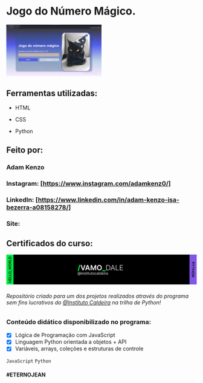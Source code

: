 # Jogo do Número Mágico.

<img src="./img/imagemTela.png" alt="imagem do site" width="50%">

## Ferramentas utilizadas:

* HTML

* CSS

* Python

## Feito por:

### Adam Kenzo

### Instagram: [https://www.instagram.com/adamkenz0/]

### LinkedIn: [https://www.linkedin.com/in/adam-kenzo-isa-bezerra-a08158278/]

### Site: 

## Certificados do curso:


![Imagem](./img/python_caldeira.png)
###### Repositório criado para um dos projetos realizados através do programa sem fins lucrativos do [@Instituto Caldeira](https://www.instagram.com/institutocaldeira) na trilha de Python!
### Conteúdo didático disponibilizado no programa:
- [x] Lógica de Programação com JavaScript
- [x] Linguagem Python orientada a objetos + API
- [x] Variáveis, arrays, coleções e estruturas de controle

`JavaScript` `Python`
#### #ETERNOJEAN
